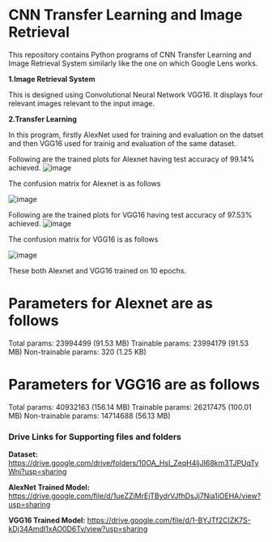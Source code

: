 # CNN Transfer Learning and Image Retrieval

This repository contains Python programs of CNN Transfer Learning and Image Retrieval System similarly like the one on which Google Lens works.

**1.Image Retrieval System**

This is designed using Convolutional Neural Network VGG16. It displays four relevant images relevant to the input image. 

**2.Transfer Learning**

In this program, firstly AlexNet used for training and evaluation on the datset and then VGG16 used for trainig and evaluation of the same dataset.


Following are the trained plots for Alexnet having test accuracy of 99.14% achieved.
![image](https://github.com/Ramal-Abbas/cnntransferlearningimageretrieval/assets/86521852/3d7f8742-cfc0-47cd-b14c-898f6a3fc808)

The confusion matrix for Alexnet is as follows



![image](https://github.com/Ramal-Abbas/cnntransferlearningimageretrieval/assets/86521852/1c480d00-9a99-4c56-81a6-f46ac2bbce37)

Following are the trained plots for VGG16 having test accuracy of 97.53% achieved.
![image](https://github.com/Ramal-Abbas/cnntransferlearningimageretrieval/assets/86521852/ed0b22c0-f79a-40f0-b9aa-14681fbfa443)






The confusion matrix for VGG16 is as follows



![image](https://github.com/Ramal-Abbas/cnntransferlearningimageretrieval/assets/86521852/feae0b05-a7b6-4092-b163-950a9c5b393d)



These both Alexnet and VGG16 trained on 10 epochs.

# Parameters for Alexnet are as follows


Total params: 23994499 (91.53 MB)
Trainable params: 23994179 (91.53 MB)
Non-trainable params: 320 (1.25 KB)


# Parameters for VGG16 are as follows


Total params: 40932163 (156.14 MB)
Trainable params: 26217475 (100.01 MB)
Non-trainable params: 14714688 (56.13 MB)



### Drive Links for Supporting files and folders ###


**Dataset:** https://drive.google.com/drive/folders/10OA_Hsl_ZeqH4ljJI68km3TJPUqTyWnj?usp=sharing

**AlexNet Trained Model:** https://drive.google.com/file/d/1ueZZiMrEjTBydrVJfhDsJj7Nia1iOEHA/view?usp=sharing

**VGG16 Trained Model:** https://drive.google.com/file/d/1-BYJTf2ClZK7S-kDj34AmdI1xAO0D6Tv/view?usp=sharing

